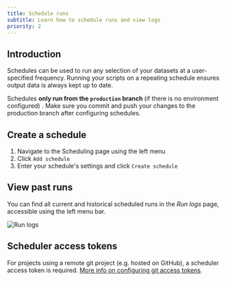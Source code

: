 ```yaml
---
title: Schedule runs
subtitle: Learn how to schedule runs and view logs
priority: 2
---
```


## Introduction

Schedules can be used to run any selection of your datasets at a user-specified frequency. Running your scripts on a repeating schedule ensures output data is always kept up to date.

<div className="bp3-callout bp3-icon-info-sign bp3-intent-warning" markdown="1">
  Schedules
  <b>
    only run from the <code>production</code> branch
  </b> (if there is no environment configured)
  . Make sure you commit and push your changes to the production branch after configuring schedules.
</div>

## Create a schedule

1. Navigate to the Scheduling page using the left menu
2. Click `Add schedule`
3. Enter your schedule's settings and click `Create schedule`

## View past runs

You can find all current and historical scheduled runs in the _Run logs_ page, accessible using the left menu bar.

![Run logs](https://assets.dataform.co/docs/bigquery_billing.png)

## Scheduler access tokens

For projects using a remote git project (e.g. hosted on GitHub), a scheduler access token is required. [More info on configuring git access tokens](./git-access-tokens).
